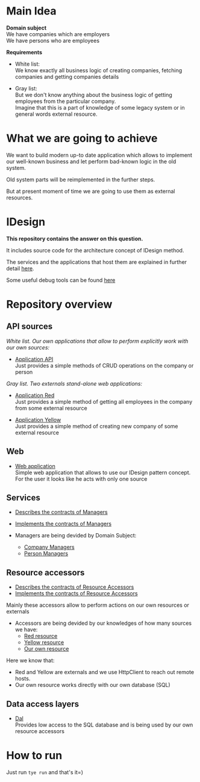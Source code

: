 # Main Idea

**Domain subject**\
We have companies which are employers\
We have persons who are employees

**Requirements**
- White list:\
We know exactly all business logic of creating companies, fetching companies and getting companies details

- Gray list:\
But we don't know anything about the business logic of getting employees from the particular company.\
Imagine that this is a part of knowledge of some legacy system or in general words external resource.

# What we are going to achieve

We want to build modern up-to date application which allows to implement our well-known business and let perform bad-known logic in the old system.

Old system parts will be reimplemented in the further steps.

But at present moment of time we are going to use them as external resources.

# IDesign

**This repository contains the answer on this question.**

It includes source code for the architecture concept of IDesign method.

The services and the applications that host them are explained in further detail [here](./docs/architecture.md).

Some useful debug tools can be found [here](./docs/tye.md)

# Repository overview

## API sources

*White list. Our own applications that allow to perform explicitly work with our own sources:*

- [Application API](./src/apps/API)\
Just provides a simple methods of CRUD operations on the company or person

*Gray list. Two externals stand-alone web applications:*

- [Application Red](./src/apps/externals/Poc.Method.AppRedAPI)\
Just provides a simple method of getting all employees in the company from some external resource

- [Application Yellow](./src/apps/externals/Poc.Method.AppYellowAPI)\
Just provides a simple method of creating new company of some external resource

## Web

- [Web application](./src/apps/Web)\
Simple web application that allows to use our IDesign pattern concept.\
For the user it looks like he acts with only one source

## Services

- [Describes the contracts of Managers](./src/contracts/managers)
- [Implements the contracts of Managers](./src/services/managers)

- Managers are being devided by Domain Subject:
  - [Company Managers](./src/services/managers/Poc.Method.CompanyManagerService)
  - [Person Managers](./src/services/managers/Poc.Method.PersonManagerService)

## Resource accessors

- [Describes the contracts of Resource Accessors](./src/contracts/resource-access)
- [Implements the contracts of Resource Accessors](./src/services/resource-access)

Mainly these accessors allow to perform actions on our own resources or externals

- Accessors are being devided by our knowledges of how many sources we have:
  - [Red resource](./src/services/resource-access/Poc.Method.Service.ExternalAppRedAccess)
  - [Yellow resource](./src/services/resource-access/Poc.Method.Service.ExternalAppYellowAccess)
  - [Our own resource](./src/services/resource-access/Poc.Method.Service.ContextStorageAccess)

Here we know that:
- Red and Yellow are externals and we use HttpClient to reach out remote hosts.
- Our own resource works directly with our own database (SQL)

## Data access layers

- [Dal](./src/dal)\
Provides low access to the SQL database and is being used by our own resource accessors


# How to run

Just run `tye run` and that's it=)